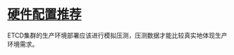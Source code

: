 # [硬件配置推荐](https://etcd.io/docs/v3.6/op-guide/hardware/)

ETCD集群的生产环境部署应该进行模拟压测，压测数据才能比较真实地体现生产环境需求。
